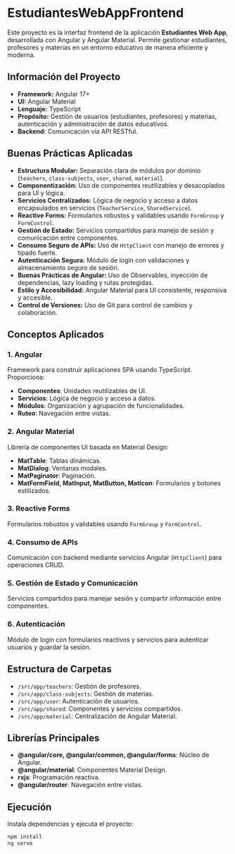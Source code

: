 # EstudiantesWebAppFrontend

Este proyecto es la interfaz frontend de la aplicación **Estudiantes Web App**, desarrollada con Angular y Angular Material. Permite gestionar estudiantes, profesores y materias en un entorno educativo de manera eficiente y moderna.

## Información del Proyecto

- **Framework:** Angular 17+
- **UI:** Angular Material
- **Lenguaje:** TypeScript
- **Propósito:** Gestión de usuarios (estudiantes, profesores) y materias, autenticación y administración de datos educativos.
- **Backend:** Comunicación vía API RESTful.

## Buenas Prácticas Aplicadas

- **Estructura Modular:** Separación clara de módulos por dominio (`teachers`, `class-subjects`, `user`, `shared`, `material`).
- **Componentización:** Uso de componentes reutilizables y desacoplados para UI y lógica.
- **Servicios Centralizados:** Lógica de negocio y acceso a datos encapsulados en servicios (`TeacherService`, `SharedService`).
- **Reactive Forms:** Formularios robustos y validables usando `FormGroup` y `FormControl`.
- **Gestión de Estado:** Servicios compartidos para manejo de sesión y comunicación entre componentes.
- **Consumo Seguro de APIs:** Uso de `HttpClient` con manejo de errores y tipado fuerte.
- **Autenticación Segura:** Módulo de login con validaciones y almacenamiento seguro de sesión.
- **Buenas Prácticas de Angular:** Uso de Observables, inyección de dependencias, lazy loading y rutas protegidas.
- **Estilo y Accesibilidad:** Angular Material para UI consistente, responsiva y accesible.
- **Control de Versiones:** Uso de Git para control de cambios y colaboración.

## Conceptos Aplicados

### 1. **Angular**
Framework para construir aplicaciones SPA usando TypeScript. Proporciona:
- **Componentes**: Unidades reutilizables de UI.
- **Servicios**: Lógica de negocio y acceso a datos.
- **Módulos**: Organización y agrupación de funcionalidades.
- **Ruteo**: Navegación entre vistas.

### 2. **Angular Material**
Librería de componentes UI basada en Material Design:
- **MatTable**: Tablas dinámicas.
- **MatDialog**: Ventanas modales.
- **MatPaginator**: Paginación.
- **MatFormField, MatInput, MatButton, MatIcon**: Formularios y botones estilizados.

### 3. **Reactive Forms**
Formularios robustos y validables usando `FormGroup` y `FormControl`.

### 4. **Consumo de APIs**
Comunicación con backend mediante servicios Angular (`HttpClient`) para operaciones CRUD.

### 5. **Gestión de Estado y Comunicación**
Servicios compartidos para manejar sesión y compartir información entre componentes.

### 6. **Autenticación**
Módulo de login con formularios reactivos y servicios para autenticar usuarios y guardar la sesión.

## Estructura de Carpetas

- `/src/app/teachers`: Gestión de profesores.
- `/src/app/class-subjects`: Gestión de materias.
- `/src/app/user`: Autenticación de usuarios.
- `/src/app/shared`: Componentes y servicios compartidos.
- `/src/app/material`: Centralización de Angular Material.

## Librerías Principales

- **@angular/core, @angular/common, @angular/forms**: Núcleo de Angular.
- **@angular/material**: Componentes Material Design.
- **rxjs**: Programación reactiva.
- **@angular/router**: Navegación entre vistas.

## Ejecución

Instala dependencias y ejecuta el proyecto:

```sh
npm install
ng serve